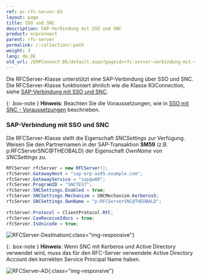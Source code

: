 ```yaml
---
ref: ec-rfc-server-03
layout: page
title: SSO und SNC
description: SAP-Verbindung mit SSO und SNC
product: erpconnect
parent: rfc-server
permalink: /:collection/:path
weight: 3
lang: de_DE
old_url: /ERPConnect-DE/default.aspx?pageid=rfc-server-verbindung-mit-sso-und-snc
---
```


Die RFCServer-Klasse unterstützt eine SAP-Verbindung über SSO und SNC.<br>
Die RFCServer-Klasse funktioniert ähnlich wie die Klasse R3Connection, siehe [SAP-Verbindung mit SSO und SNC](../sap-verbindung/sso-mit-snc).

{: .box-note }
**Hinweis**: Beachten Sie die Voraussetzungen, wie in [SSO mit SNC - Voraussetzungen](../sap-verbindung/sso-mit-snc#voraussetzungen) beschrieben.

### SAP-Verbindung mit SSO und SNC
Die RFCServer-Klasse stellt die Eigenschaft *SNCSettings* zur Verfügung. 
Weisen Sie den Partnernamen in der SAP-Transaktion **SM59** (z.B. p:RFCServerSNC@THEOBALD) der Eigenschaft *OwnName* von *SNCSettings* zu. 

```csharp
RFCServer rfcServer = new RFCServer();
rfcServer.GatewayHost = "sap-erp-as05.example.com";
rfcServer.GatewayService = "sapgw00";
rfcServer.ProgramID = "SNCTEST";
rfcServer.SNCSettings.Enabled = true;
rfcServer.SNCSettings.Mechanism = SNCMechanism.Kerberos5;
rfcServer.SNCSettings.OwnName = "p:RFCServerSNC@THEOBALD";
 
rfcServer.Protocol = ClientProtocol.RFC;
rfcServer.CanReceiveIdocs = true;
rfcServer.IsUnicode = true;
```


![RFCServer-Destination](/img/content/RFCServer-Destination.png){:class="img-responsive"}

{: .box-note }
**Hinweis**: Wenn SNC mit Kerberos und Active Directory verwendet wird, muss das für den RFC-Server verwendete Active Directory Account den korrekten Service Principal Name haben.

![RFCServer-AD](/img/content/RFCServer-AD.png){:class="img-responsive"}
